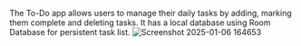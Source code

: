   The To-Do app allows users to manage their daily tasks by adding, marking them complete and deleting tasks. It has a local database using Room Database for persistent task list.
![Screenshot 2025-01-06 164653](https://github.com/user-attachments/assets/4ffb1e6c-6362-4def-ae51-5e100a4b0e1a)
